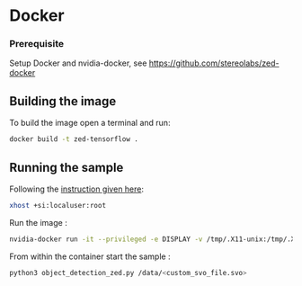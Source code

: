 # Docker

### Prerequisite

Setup Docker and nvidia-docker, see https://github.com/stereolabs/zed-docker

## Building the image

To build the image open a terminal and run:

```Bash
docker build -t zed-tensorflow .
```


## Running the sample


Following the [instruction given here](https://github.com/stereolabs/zed-docker#opengl-support):

```Bash
xhost +si:localuser:root
```

Run the image :

```Bash
nvidia-docker run -it --privileged -e DISPLAY -v /tmp/.X11-unix:/tmp/.X11-unix --mount type=bind,source=/<some_path_to_svo_files>,target=/data,readonly --env QT_X11_NO_MITSHM=1 zed-tensorflow
```

From within the container start the sample :

```Bash
python3 object_detection_zed.py /data/<custom_svo_file.svo>
```
